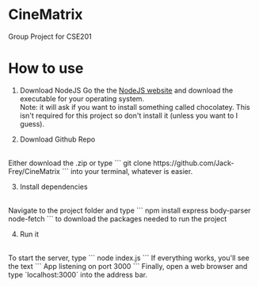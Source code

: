 # CineMatrix
Group Project for CSE201 

# How to use
1. Download NodeJS
Go the the [NodeJS website](https://nodejs.org/en/download) and download the executable for 
your operating system. <br>
Note: it will ask if you want to install something called chocolatey. This isn't required for this project so don't install it (unless you want to I guess).

2. Download Github Repo
<br>
Either download the .zip or type 
```
git clone https://github.com/Jack-Frey/CineMatrix 
```
into your terminal, whatever is easier.
<br>

3. Install dependencies
<br>
Navigate to the project folder and type
```
npm install express body-parser node-fetch
```
to download the packages needed to run the project
<br>

4. Run it
<br>
To start the server, type
```
node index.js
```
If everything works, you'll see the text
```
App listening on port 3000
```
Finally, open a web browser and type `localhost:3000` into the address bar.
